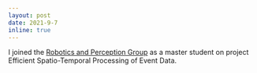 ```yaml
---
layout: post
date: 2021-9-7
inline: true
---
```


I joined the [Robotics and Perception Group](https://rpg.ifi.uzh.ch/index.html) as a master student 
on project Efficient Spatio-Temporal Processing of Event Data.